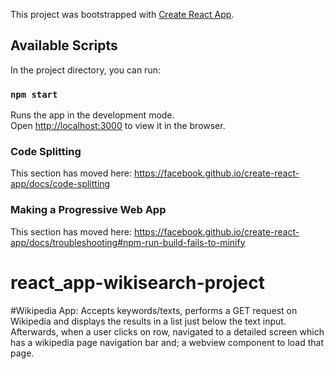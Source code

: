 This project was bootstrapped with [Create React App](https://github.com/facebook/create-react-app).

## Available Scripts

In the project directory, you can run:

### `npm start`

Runs the app in the development mode.<br>
Open [http://localhost:3000](http://localhost:3000) to view it in the browser.


### Code Splitting

This section has moved here: https://facebook.github.io/create-react-app/docs/code-splitting

### Making a Progressive Web App

This section has moved here: https://facebook.github.io/create-react-app/docs/troubleshooting#npm-run-build-fails-to-minify
# react_app-wikisearch-project
#Wikipedia App:
Accepts keywords/texts, performs a GET request on Wikipedia and displays the results in a list just below the text input. Afterwards, when a user clicks on row, navigated to a detailed screen which has a wikipedia page navigation bar and;
a webview component to load that page.
